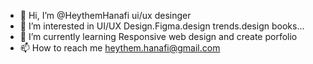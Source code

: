 - 👋 Hi, I’m @HeythemHanafi ui/ux desinger
- 👀 I’m interested in UI/UX Design.Figma.design trends.design books...
- 🌱 I’m currently learning Responsive web design and create porfolio
- 📫 How to reach me heythem.hanafi@gmail.com

<!---
HeythemHanafi/HeythemHanafi is a ✨ special ✨ repository because its `README.md` (this file) appears on your GitHub profile.
You can click the Preview link to take a look at your changes.
--->
